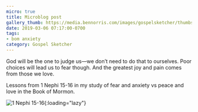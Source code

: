 ```yaml
---
micro: true
title: Microblog post
gallery_thumb: https://media.bennorris.com/images/gospelsketcher/thumbs/1-nephi-15-02.jpg
date: 2019-03-06 07:17:00-0700
tags:
- bom anxiety
category: Gospel Sketcher
---
```


God will be the one to judge us—we don’t need to do that to ourselves. Poor choices will lead us to fear though. And the greatest joy and pain comes from those we love.

Lessons from 1 Nephi 15-16 in my study of fear and anxiety vs peace and love in the Book of Mormon.

![1 Nephi 15-16](https://media.bennorris.com/images/gospelsketcher/bom-anxiety-study/1-nephi-15-02.jpg){:loading="lazy"}